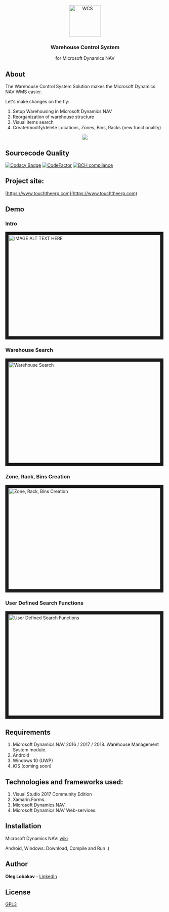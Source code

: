 <p align="center">
  <a href="https://github.com/OlegLobakov/WarehouseControlSystem">
    <img alt="WCS" src="https://github.com/OlegLobakov/WarehouseControlSystem/blob/master/Assets/logo.png" width="100" height="100">
  </a>
</p>

<h3 align="center">
  Warehouse Control System
</h3>

<p align="center">
  for Microsoft Dynamics NAV
</p>

## About
The Warehouse Control System Solution makes the Microsoft Dynamics NAV WMS easier.

Let's make changes on the fly:
1. Setup Warehousing in Microsoft Dynamics NAV
2. Reorganization of warehouse structure
2. Visual items search
3. Create/modify/delete Locations, Zones, Bins, Racks (new functionality)

<p align="center">
    <img src="https://github.com/OlegLobakov/WarehouseControlSystem/blob/master/Assets/depositphotos_11452924-Label.jpg">
</p>

## Sourcecode Quality
<p align="left">
  
[![Codacy Badge](https://api.codacy.com/project/badge/Grade/5a2e4b96023944f7bcb4615d49081186)](https://www.codacy.com/app/OlegLobakov/WarehouseControlSystem?utm_source=github.com&amp;utm_medium=referral&amp;utm_content=OlegLobakov/WarehouseControlSystem&amp;utm_campaign=Badge_Grade)
[![CodeFactor](https://www.codefactor.io/repository/github/oleglobakov/warehousecontrolsystem/badge)](https://www.codefactor.io/repository/github/oleglobakov/warehousecontrolsystem)
[![BCH compliance](https://bettercodehub.com/edge/badge/OlegLobakov/WarehouseControlSystem?branch=master)](https://bettercodehub.com/)
  
</p>

## Project site:
[https://www.touchtheerp.com](https://www.touchtheerp.com)

## Demo
### Intro
<a href="http://www.youtube.com/watch?feature=player_embedded&v=kHZm8fLu6Fg" target="_blank"><img src="http://img.youtube.com/vi/kHZm8fLu6Fg/0.jpg" 
alt="IMAGE ALT TEXT HERE" width="480" height="320" border="10" />
</a>

### Warehouse Search
<a href="http://www.youtube.com/watch?feature=player_embedded&v=Pl8gKuFRamE" target="_blank"><img src="http://img.youtube.com/vi/Pl8gKuFRamE/0.jpg" 
alt="Warehouse Search" width="480" height="320" border="10" />
</a>

### Zone, Rack, Bins Creation
<a href="http://www.youtube.com/watch?feature=player_embedded&v=0GNiur4O29E" target="_blank"><img src="http://img.youtube.com/vi/0GNiur4O29E/0.jpg" 
alt="Zone, Rack, Bins Creation" width="480" height="320" border="10" />
</a>

### User Defined Search Functions
<a href="http://www.youtube.com/watch?feature=player_embedded&v=Hkiv8lzFFmo" target="_blank"><img src="http://img.youtube.com/vi/Hkiv8lzFFmo/0.jpg" 
alt="User Defined Search Functions" width="480" height="320" border="10" />
</a>

## Requirements
1. Microsoft Dynamics NAV 2016 / 2017 / 2018. Warehouse Management System module.
2. Android
3. Windows 10 (UWP)
4. iOS (coming soon)

## Technologies and frameworks used:
1. Visual Studio 2017 Community Edition 
2. Xamarin.Forms.
3. Microsoft Dynamics NAV.
4. Microsoft Dynamics NAV Web-services.

## Installation
Microsoft Dynamics NAV:
[wiki](https://github.com/OlegLobakov/WarehouseControlSystem/wiki/Microsoft-Dynamics-NAV-Installation)

Android, Windows:
Download, Compile and Run :)

## Author
**Oleg Lobakov** - [LinkedIn](https://www.linkedin.com/in/oleglobakov/)
 
## License
[GPL3](https://github.com/OlegLobakov/WarehouseControlSystem/blob/master/LICENSE)
